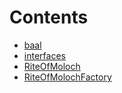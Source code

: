 

# Contents
- [baal](/src/baal)
- [interfaces](/src/interfaces)
- [RiteOfMoloch](RiteOfMoloch.sol/contract.RiteOfMoloch.md)
- [RiteOfMolochFactory](RiteOfMolochFactory.sol/contract.RiteOfMolochFactory.md)
